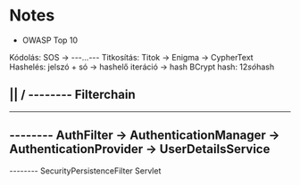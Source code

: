# Notes

- OWASP Top 10

Kódolás:
SOS -> ---...---
Titkosítás:
Titok -> Enigma -> CypherText
Hashelés:
jelszó + só -> hashelő iteráció -> hash
BCrypt hash: 12$só$hash


 ||
 \/
-------- Filterchain
--------
-------- 
-------- AuthFilter -> AuthenticationManager -> AuthenticationProvider -> UserDetailsService 
-------- 
-------- SecurityPersistenceFilter
Servlet
